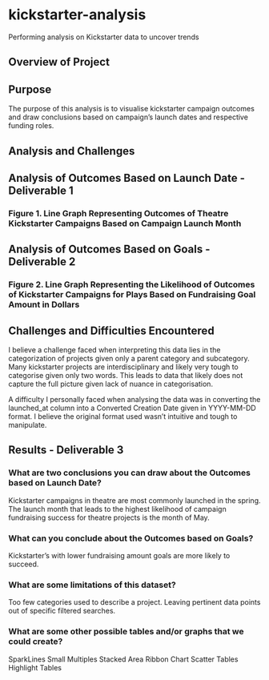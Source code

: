 # kickstarter-analysis
Performing analysis on Kickstarter data to uncover trends

## Overview of Project

## Purpose

The purpose of this analysis is to visualise kickstarter campaign outcomes and draw conclusions based on campaign’s launch dates and respective funding roles. 

## Analysis and Challenges

## Analysis of Outcomes Based on Launch Date - Deliverable 1

### Figure 1. Line Graph Representing Outcomes of Theatre Kickstarter Campaigns Based on Campaign Launch Month

## Analysis of Outcomes Based on Goals - Deliverable 2

### Figure 2. Line Graph Representing the Likelihood of Outcomes of Kickstarter Campaigns for Plays Based on Fundraising Goal Amount in Dollars 

## Challenges and Difficulties Encountered

I believe a challenge faced when interpreting this data lies in the categorization of projects given only a parent category and subcategory. Many kickstarter projects are interdisciplinary and likely very tough to categorise given only two words. This leads to data that likely does not capture the full picture given lack of nuance in categorisation. 

A difficulty I personally faced when analysing the data was in converting the launched_at column into a Converted Creation Date given in YYYY-MM-DD format. I believe the original format used wasn’t intuitive and tough to manipulate. 

## Results - Deliverable 3

### What are two conclusions you can draw about the Outcomes based on Launch Date?

Kickstarter campaigns in theatre are most commonly launched in the spring.
The launch month that leads to the highest likelihood of campaign fundraising success for theatre projects is the month of May.

### What can you conclude about the Outcomes based on Goals?

Kickstarter’s with lower fundraising amount goals are more likely to succeed. 

### What are some limitations of this dataset?

Too few categories used to describe a project. Leaving pertinent data points out of specific filtered searches.

### What are some other possible tables and/or graphs that we could create?

SparkLines
Small Multiples
Stacked Area
Ribbon Chart
Scatter Tables
Highlight Tables
